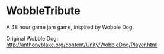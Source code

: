 WobbleTribute
=============
A 48 hour game jam game, inspired by Wobble Dog.

Original Wobble Dog: http://anthonyblake.org/content/Unity/WobbleDog/Player.html
